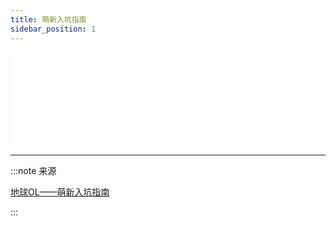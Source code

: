 ```yaml
---
title: 萌新入坑指南
sidebar_position: 1
---
```


<iframe src="//player.bilibili.com/player.html?aid=532539451&bvid=BV1qu41177wq&cid=1243333619&p=1" scrolling="no" border="0" frameborder="no" framespacing="0" allowfullscreen="true"></iframe>

---

:::note 来源

[地球OL——萌新入坑指南](https://www.bilibili.com/video/BV1qu41177wq)

:::